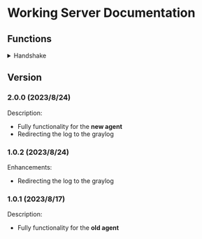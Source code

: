 # Working Server Documentation

## Functions
<details>
<summary>Handshake</summary>

<style>
    .task {
        width: 80%;
    }
    .task th {
        word-wrap: break-word;
    }
    .task tr:nth-child(even) {
        background-color: gray;
    }
</style>

<div class="task">

| Direction      | TaskName            | Format           | Msg e\.g\. | Note |
|----------------|---------------------|------------------|------------|------|
| Agent → Server | GiveInfo            | \(Agent info\)   |            |      |
| Server → Agent | OpenCheckThread     | \(Agent id\)     |            |      |
| Agent → Server | GiveDetectInfoFirst | process\|network | 0\|0       |      |
| Server → Agent | UpdateDetectMode    | process\|network | 0\|0       |      |
| Agent → Server | GiveDetectInfo      | process\|network | 0\|0       |      |
| Server → Agent | CheckConnect        | \(Heartbeat\)    |            |      |


</div>

</details>

## Version

### 2.0.0 (2023/8/24)
Description:
- Fully functionality for the **new agent**
- Redirecting the log to the graylog

### 1.0.2 (2023/8/24)
Enhancements:
- Redirecting the log to the graylog

### 1.0.1 (2023/8/17)
Description:
- Fully functionality for the **old agent**